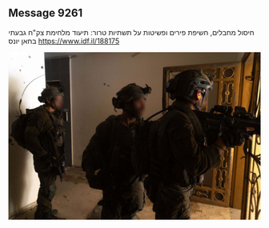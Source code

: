 ## Message 9261

חיסול מחבלים, חשיפת פירים ופשיטות על תשתיות טרור:
תיעוד מלחימת צק"ח גבעתי בחאן יונס
https://www.idf.il/188175

![Photo](9261/9261_photo.jpg)
